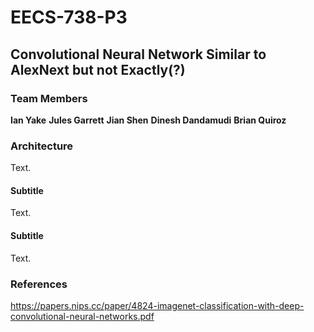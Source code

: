# EECS-738-P3
## Convolutional Neural Network Similar to AlexNext but not Exactly(?)

### Team Members
**Ian Yake**
**Jules Garrett**
**Jian Shen**
**Dinesh Dandamudi**
**Brian Quiroz**

### Architecture
Text.

#### Subtitle
Text.


#### Subtitle
Text.


### References
https://papers.nips.cc/paper/4824-imagenet-classification-with-deep-convolutional-neural-networks.pdf
